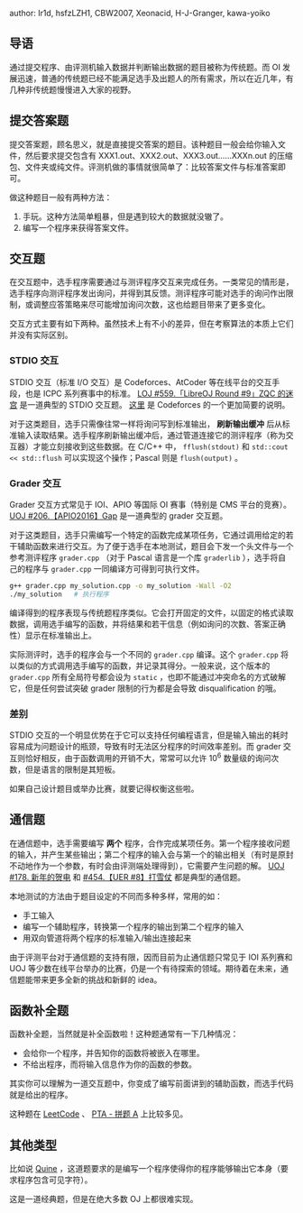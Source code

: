 author: Ir1d, hsfzLZH1, CBW2007, Xeonacid, H-J-Granger, kawa-yoiko

## 导语

通过提交程序、由评测机输入数据并判断输出数据的题目被称为传统题。而 OI 发展迅速，普通的传统题已经不能满足选手及出题人的所有需求，所以在近几年，有几种非传统题慢慢进入大家的视野。

## 提交答案题

提交答案题，顾名思义，就是直接提交答案的题目。该种题目一般会给你输入文件，然后要求提交包含有 XXX1.out、XXX2.out、XXX3.out......XXXn.out 的压缩包、文件夹或纯文件。评测机做的事情就很简单了：比较答案文件与标准答案即可。

做这种题目一般有两种方法：

1.  手玩。这种方法简单粗暴，但是遇到较大的数据就没辙了。
2.  编写一个程序来获得答案文件。

## 交互题

在交互题中，选手程序需要通过与测评程序交互来完成任务。一类常见的情形是，选手程序向测评程序发出询问，并得到其反馈。测评程序可能对选手的询问作出限制，或调整应答策略来尽可能增加询问次数，这也给题目带来了更多变化。

交互方式主要有如下两种。虽然技术上有不小的差异，但在考察算法的本质上它们并没有实际区别。

### STDIO 交互

STDIO 交互（标准 I/O 交互）是 Codeforces、AtCoder 等在线平台的交互手段，也是 ICPC 系列赛事中的标准。 [LOJ #559.「LibreOJ Round #9」ZQC 的迷宫](https://loj.ac/problem/559) 是一道典型的 STDIO 交互题。 [这里](https://codeforces.com/blog/entry/45307) 是 Codeforces 的一个更加简要的说明。

对于这类题目，选手只需像往常一样将询问写到标准输出， **刷新输出缓冲** 后从标准输入读取结果。选手程序刷新输出缓冲后，通过管道连接它的测评程序（称为交互器）才能立刻接收到这些数据。在 C/C++ 中， `fflush(stdout)` 和 `std::cout << std::flush` 可以实现这个操作；Pascal 则是 `flush(output)` 。

### Grader 交互

Grader 交互方式常见于 IOI、APIO 等国际 OI 赛事（特别是 CMS 平台的竞赛）。 [UOJ #206.【APIO2016】Gap](https://uoj.ac/problem/206) 是一道典型的 grader 交互题。

对于这类题目，选手只需编写一个特定的函数完成某项任务，它通过调用给定的若干辅助函数来进行交互。为了便于选手在本地测试，题目会下发一个头文件与一个参考测评程序 `grader.cpp` （对于 Pascal 语言是一个库 `graderlib` ），选手将自己的程序与 `grader.cpp` 一同编译方可得到可执行文件。

```sh
g++ grader.cpp my_solution.cpp -o my_solution -Wall -O2
./my_solution   # 执行程序
```

编译得到的程序表现与传统题程序类似。它会打开固定的文件，以固定的格式读取数据，调用选手编写的函数，并将结果和若干信息（例如询问的次数、答案正确性）显示在标准输出上。

实际测评时，选手的程序会与一个不同的 `grader.cpp` 编译。这个 `grader.cpp` 将以类似的方式调用选手编写的函数，并记录其得分。一般来说，这个版本的 `grader.cpp` 所有全局符号都会设为 `static` ，也即不能通过冲突命名的方式破解它，但是任何尝试突破 grader 限制的行为都是会导致 disqualification 的哦。

### 差别

STDIO 交互的一个明显优势在于它可以支持任何编程语言，但是输入输出的耗时容易成为问题设计的瓶颈，导致有时无法区分程序的时间效率差别。而 grader 交互则恰好相反，由于函数调用的开销不大，常常可以允许 $10^6$ 数量级的询问次数，但是语言的限制是其短板。

如果自己设计题目或举办比赛，就要记得权衡这些啦。

## 通信题

在通信题中，选手需要编写 **两个** 程序，合作完成某项任务。第一个程序接收问题的输入，并产生某些输出；第二个程序的输入会与第一个的输出相关（有时是原封不动地作为一个参数，有时会由评测端处理得到），它需要产生问题的解。 [UOJ #178. 新年的贺电](https://uoj.ac/problem/178) 和 [#454.【UER #8】打雪仗](https://uoj.ac/problem/454) 都是典型的通信题。

本地测试的方法由于题目设定的不同而多种多样，常用的如：

-   手工输入
-   编写一个辅助程序，转换第一个程序的输出到第二个程序的输入
-   用双向管道将两个程序的标准输入/输出连接起来

由于评测平台对于通信题的支持有限，因而目前为止通信题只常见于 IOI 系列赛和 UOJ 等少数在线平台举办的比赛，仍是一个有待探索的领域。期待着在未来，通信题能带来更多全新的挑战和新鲜的 idea。

## 函数补全题

函数补全题，当然就是补全函数啦！这种题通常有一下几种情况：

-   会给你一个程序，并告知你的函数将被嵌入在哪里。
-   不给出程序，而将输入信息作为你的函数的参数。

其实你可以理解为一道交互题中，你变成了编写前面讲到的辅助函数，而选手代码就是给出的程序。

这种题在 [LeetCode](https://leetcode.com/) 、 [PTA - 拼题 A](https://pintia.cn/problem-sets) 上比较多见。

## 其他类型

比如说 [Quine](https://loj.ac/problem/4) ，这道题要求的是编写一个程序使得你的程序能够输出它本身（要求程序包含可见字符）。

这是一道经典题，但是在绝大多数 OJ 上都很难实现。
